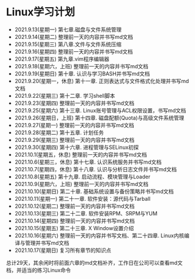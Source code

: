# Linux学习计划

- 2021.9.13(星期一) 第七章.磁盘与文件系统管理
- 2021.9.14(星期二) 整理前一天的内容并书写md文档
- 2021.9.15(星期三) 第八章.文件与文件系统压缩
- 2021.9.16(星期四) 整理前一天的内容并书写md文档
- 2021.9.17(星期五) 第九章.vim程序编辑器
- 2021.9.18(星期六，上班) 整理前一天的内容并书写md文档
- 2021.9.19(星期日) 第十章. 认识与学习BASH并书写md文档
- 2021.9.20(星期一，休息) 第十一章. 正则表达式与文件格式化处理并书写md文档
- 2021.9.22(星期三) 第十二章. 学习shell脚本
- 2021.9.23(星期四) 整理前一天的内容并书写md文档
- 2021.9.25(星期六) 第十三章. Linux账号管理与ACL权限设置，书写md文档
- 2021.9.26(星期日，上班) 第十四章. 磁盘配额(Quota)与高级文件系统管理
- 2021.9.27(星期一) 整理前一天的内容并书写md文档
- 2021.9.28(星期二) 第十五章. 计划任务
- 2021.9.29(星期三) 整理前一天的内容并书写md文档
- 2021.9.30(星期四) 第十六章. 进程管理与SELinux初探
- 2021.10.1(星期五，休息) 整理前一天的内容并书写md文档
- 2021.10.6(星期三，休息) 第十七章. 认识系统服务并书写md文档
- 2021.10.7(星期四，休息) 第十八章. 认识与分析日志文件并书写md文档
- 2021.10.8(星期五) 第十九章. 启动流程、模块管理与Loader
- 2021.10.9(星期六，上班) 整理前一天的内容并书写md文档
- 2021.10.10(星期日) 第二十章. 基础系统设置与备份策略并书写md文档
- 2021.10.11(星期一) 第二十一章. 软件安装：源代码与Tarball
- 2021.10.12(星期二) 整理前一天的内容并书写md文档
- 2021.10.13(星期三) 第二十二章. 软件安装RPM、SRPM与YUM
- 2021.10.14(星期四) 整理前一天的内容并书写md文档
- 2021.10.15(星期五) 第二十三章. X Window设置介绍
- 2021.10.16(星期六) 整理前一天的内容并书写文档、第二十四章. Linux内核编译与管理并书写md文档
- 2021.10.17(星期日) 复习所有章节的知识点

总计29天，其余闲时将前面六章的md文档补齐，工作日在公司可以查看md文档，并适当的练习Linux命令